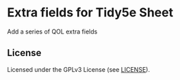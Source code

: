 # Extra fields for Tidy5e Sheet

Add a series of QOL extra fields


## License

Licensed under the GPLv3 License (see [LICENSE](LICENSE)).
